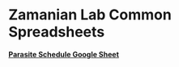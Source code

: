 # Zamanian Lab Common Spreadsheets

**[Parasite Schedule Google Sheet](<https://docs.google.com/spreadsheets/d/16yUU1Txpzcw1dZT_WL744iHOB2Hhw9VGVYesPc-pgiQ/edit?usp=sharing>)**
